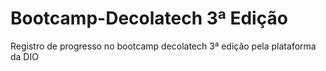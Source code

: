 # Bootcamp-Decolatech 3ª Edição
Registro de progresso no bootcamp decolatech 3ª edição pela plataforma da DIO
